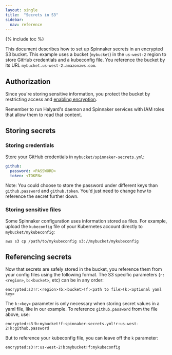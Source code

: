 ```yaml
---
layout: single
title:  "Secrets in S3"
sidebar:
  nav: reference
---
```


{% include toc %}


This document describes how to set up Spinnaker secrets in an encrypted S3 bucket. This example uses a bucket (`mybucket`) in the `us-west-2` region to store GitHub credentials and a kubeconfig file. You reference the bucket by its URL `mybucket.us-west-2.amazonaws.com`.


## Authorization
Since you're storing sensitive information, you protect the bucket by restricting access and [enabling encryption](https://docs.aws.amazon.com/AmazonS3/latest/user-guide/default-bucket-encryption.html).

Remember to run Halyard's daemon and Spinnaker services with IAM roles that allow them to read that content.


## Storing secrets

### Storing credentials
Store your GitHub credentials in `mybucket/spinnaker-secrets.yml`:

```yaml
github:
  password: <PASSWORD>
  token: <TOKEN>
```

Note: You could choose to store the password under different keys than `github.password` and `github.token`. You'd just need to change how to reference the secret further down.

### Storing sensitive files
Some Spinnaker configuration uses information stored as files. For example, upload the `kubeconfig` file of your Kubernetes account directly to `mybucket/mykubeconfig`:

```
aws s3 cp /path/to/mykubeconfig s3://mybucket/mykubeconfig
```


## Referencing secrets
Now that secrets are safely stored in the bucket, you reference them from your config files using the following format. The S3 specific parameters (`r:<region>`, `b:<bucket>`, etc) can be in any order:

```
encrypted:s3!r:<region>!b:<bucket>!f:<path to file>!k:<optional yaml key>
```

The `k:<key>` parameter is only necessary when storing secret values in a yaml file, like in our example. To reference `github.password` from the file above, use:
```
encrypted:s3!b:mybucket!f:spinnaker-secrets.yml!r:us-west-2!k:github.password
```

But to reference your kubeconfig file, you can leave off the `k` parameter:
```
encrypted:s3!r:us-west-2!b:mybucket!f:mykubeconfig
```
